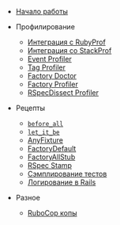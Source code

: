 <!-- markdownlint-disable -->

* [Начало работы](/getting_started.md)

* Профилирование
  * [Интеграция с RubyProf](/profilers/ruby_prof.md)
  * [Интеграция со StackProf](/profilers/stack_prof.md)
  * [Event Profiler](/profilers/event_prof.md)
  * [Tag Profiler](/profilers/tag_prof.md)
  * [Factory Doctor](/profilers/factory_doctor.md)
  * [Factory Profiler](/profilers/factory_prof.md)
  * [RSpecDissect Profiler](/profilers/rspec_dissect.md)

* Рецепты
  * [`before_all`](/recipes/before_all.md)
  * [`let_it_be`](/recipes/let_it_be.md)
  * [AnyFixture](/recipes/any_fixture.md)
  * [FactoryDefault](/recipes/factory_default.md)
  * [FactoryAllStub](/recipes/factory_all_stub.md)
  * [RSpec Stamp](/recipes/rspec_stamp.md)
  * [Сэмплирование тестов](/recipes/tests_sampling.md)
  * [Логирование в Rails](/recipes/logging.md)

* Разное
  * [RuboCop копы](/misc/rubocop.md)
